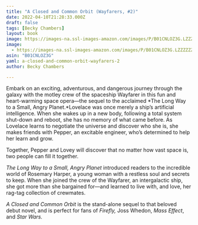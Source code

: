 ```yaml
---
title: "A Closed and Common Orbit (Wayfarers, #2)"
date: 2022-04-10T21:28:33.000Z
draft: false
tags: [Becky Chambers]
layout: book
image: https://images-na.ssl-images-amazon.com/images/P/B01CNLOZ3G.LZZZZZZZ.jpg
image: 
  - https://images-na.ssl-images-amazon.com/images/P/B01CNLOZ3G.LZZZZZZZ.jpg
asin: "B01CNLOZ3G"
yaml: a-closed-and-common-orbit-wayfarers-2
author: Becky Chambers

---
```


Embark on an exciting, adventurous, and dangerous journey through the galaxy with the motley crew of the spaceship Wayfarer in this fun and heart-warming space opera—the sequel to the acclaimed *The Long Way to a Small, Angry Planet.*Lovelace was once merely a ship’s artificial intelligence. When she wakes up in a new body, following a total system shut-down and reboot, she has no memory of what came before. As Lovelace learns to negotiate the universe and discover who she is, she makes friends with Pepper, an excitable engineer, who’s determined to help her learn and grow.

Together, Pepper and Lovey will discover that no matter how vast space is, two people can fill it together.

*The Long Way to a Small, Angry Planet* introduced readers to the incredible world of Rosemary Harper, a young woman with a restless soul and secrets to keep. When she joined the crew of the Wayfarer, an intergalactic ship, she got more than she bargained for—and learned to live with, and love, her rag-tag collection of crewmates.

*A Closed and Common Orbit* is the stand-alone sequel to that beloved debut novel, and is perfect for fans of *Firefly,* Joss Whedon, *Mass Effect*, and *Star Wars.*